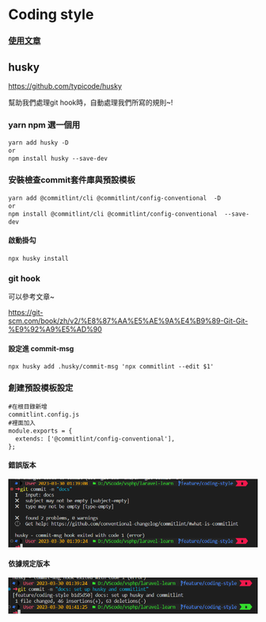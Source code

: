 # Coding style
### [使用文章](https://www.techiediaries.com/git-hooks-husky-commitlint/)

## husky
https://github.com/typicode/husky

幫助我們處理git hook時，自動處理我們所寫的規則~!

### yarn npm 選一個用
```bash=
yarn add husky -D
or
npm install husky --save-dev
```

### 安裝檢查commit套件庫與預設模板
```bash=
yarn add @commitlint/cli @commitlint/config-conventional  -D
or
npm install @commitlint/cli @commitlint/config-conventional  --save-dev
```

#### 啟動掛勾
```bash=
npx husky install
```

### git hook
可以參考文章~

https://git-scm.com/book/zh/v2/%E8%87%AA%E5%AE%9A%E4%B9%89-Git-Git-%E9%92%A9%E5%AD%90

#### 設定進 commit-msg
```bash=
npx husky add .husky/commit-msg 'npx commitlint --edit $1'
```

### 創建預設模板設定
```bash=
#在根目錄新增
commitlint.config.js
#裡面加入
module.exports = {
  extends: ['@commitlint/config-conventional'],
};
```
#### 錯誤版本
![image](/docs/commit-error.png)

#### 依據規定版本
![image](/docs/commit-access.png)
